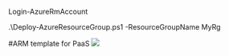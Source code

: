Login-AzureRmAccount

.\Deploy-AzureResourceGroup.ps1 -ResourceGroupName MyRg


#ARM template for PaaS
<a href="https://portal.azure.com/#create/Microsoft.Template/uri/https%3A%2F%2Fraw.githubusercontent.com%2Fbekk%2Fnettskyazure%2Fmaster%2FArmTemplates%2FArmPaas%2FArmPaas%2Fazuredeploy.json" target="_blank"><img src="http://azuredeploy.net/deploybutton.png"/>
</a>

